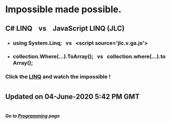 # Impossible made possible.

## C# LINQ&nbsp;&nbsp;&nbsp;&nbsp;vs&nbsp;&nbsp;&nbsp;&nbsp;JavaScript LINQ (JLC)
 - ### using System.Linq;&nbsp;&nbsp;&nbsp;vs&nbsp;&nbsp;&nbsp;&lt;script source='jlc.v.ga.js'&gt;
 - ### collection.Where(...).ToArray();&nbsp;&nbsp;&nbsp;vs&nbsp;&nbsp;&nbsp;collection.where(...).toArray();
 

### Click the [LINQ](https://drive.google.com/drive/folders/1puGA_zuvLC-z9w93ajHtQepa8-PEl1-2 "You said it was impossible ! / I implemented it.") and watch the impossible !

#
## Updated on 04-June-2020 5:42 PM GMT

#
##### Go to [Programming](/programming/Programming.md#all-the-latest-about-my-programming-activities "All the latest about Lucas' software engineering") page
